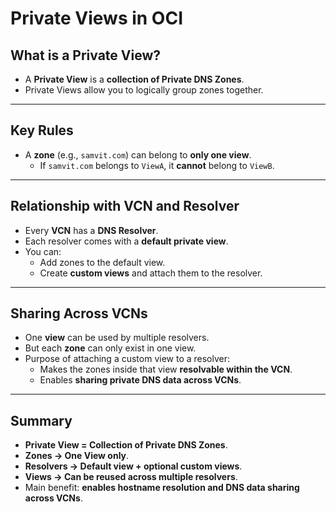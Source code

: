 # Private Views in OCI

## What is a Private View?
- A **Private View** is a **collection of Private DNS Zones**.  
- Private Views allow you to logically group zones together.  

---

## Key Rules
- A **zone** (e.g., `samvit.com`) can belong to **only one view**.  
  - If `samvit.com` belongs to `ViewA`, it **cannot** belong to `ViewB`.  

---

## Relationship with VCN and Resolver
- Every **VCN** has a **DNS Resolver**.  
- Each resolver comes with a **default private view**.  
- You can:
  - Add zones to the default view.  
  - Create **custom views** and attach them to the resolver.  

---

## Sharing Across VCNs
- One **view** can be used by multiple resolvers.  
- But each **zone** can only exist in one view.  
- Purpose of attaching a custom view to a resolver:
  - Makes the zones inside that view **resolvable within the VCN**.  
  - Enables **sharing private DNS data across VCNs**.  

---

## Summary
- **Private View = Collection of Private DNS Zones**.  
- **Zones → One View only**.  
- **Resolvers → Default view + optional custom views**.  
- **Views → Can be reused across multiple resolvers**.  
- Main benefit: **enables hostname resolution and DNS data sharing across VCNs**.  
